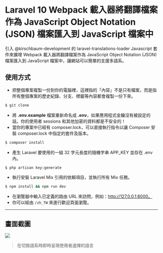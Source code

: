 # Laravel 10 Webpack 載入器將翻譯檔案作為 JavaScript Object Notation (JSON) 檔案匯入到 JavaScript 檔案中

引入 @kirschbaum-development 的 laravel-translations-loader Javascript 套件來擴增 Webpack 載入器將翻譯檔案作為 JavaScript Object Notation (JSON) 檔案匯入到 JavaScript 檔案中，讓網站可以簡單的支援多語系。

## 使用方式
- 把整個專案複製一份到你的電腦裡，這裡指的「內容」不是只有檔案，而是指所有整個專案的歷史紀錄、分支、標籤等內容都會複製一份下來。
```sh
$ git clone
```
- 將 __.env.example__ 檔案重新命名成 __.env__，如果應用程式金鑰沒有被設定的話，你的使用者 sessions 和其他加密的資料都是不安全的！
- 當你的專案中已經有 composer.lock，可以直接執行指令以讓 Composer 安裝 composer.lock 中指定的套件及版本。
```sh
$ composer install
```
- 產生 Laravel 要使用的一組 32 字元長度的隨機字串 APP_KEY 並存在 .env 內。
```sh
$ php artisan key:generate
```
- 執行安裝 Laravel Mix 引用的依賴項目，並執行所有 Mix 任務。
```sh
$ npm install && npm run dev
```
- 在瀏覽器中輸入已定義的路由 URL 來訪問，例如：http://127.0.0.1:8000。
- 你可以經由 `/zh_TW` 來進行歡迎頁面瀏覽。

----

## 畫面截圖
![](https://i.imgur.com/qSRTZ0y.png)
> 在切換語系時即時呈現使用者選擇的語言